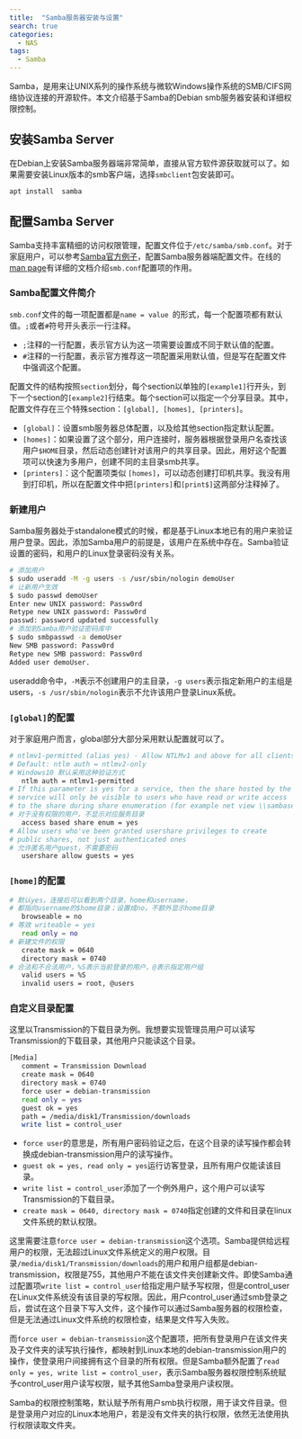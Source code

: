 ```yaml
---
title:  "Samba服务器安装与设置"
search: true
categories:
  - NAS
tags:
  - Samba
---
```


Samba，是用来让UNIX系列的操作系统与微软Windows操作系统的SMB/CIFS网络协议连接的开源软件。本文介绍基于Samba的Debian smb服务器安装和详细权限控制。

## 安装Samba Server

在Debian上安装Samba服务器端非常简单，直接从官方软件源获取就可以了。如果需要安装Linux版本的smb客户端，选择`smbclient`包安装即可。

```bash
apt install  samba
```

## 配置Samba Server

Samba支持丰富精细的访问权限管理，配置文件位于`/etc/samba/smb.conf`。对于家庭用户，可以参考[Samba官方例子](https://wiki.samba.org/index.php/Setting_up_Samba_as_a_Standalone_Server)，配置Samba服务器端配置文件。在线的[man page](https://www.samba.org/samba/docs/current/man-html/smb.conf.5.html)有详细的文档介绍`smb.conf`配置项的作用。

### Samba配置文件简介

`smb.conf`文件的每一项配置都是`name = value `的形式，每一个配置项都有默认值。`;`或者`#`符号开头表示一行注释。
* `;`注释的一行配置，表示官方认为这一项需要设置成不同于默认值的配置。
* `#`注释的一行配置，表示官方推荐这一项配置采用默认值，但是写在配置文件中强调这个配置。

配置文件的结构按照`section`划分，每个section以单独的`[example1]`行开头，到下一个section的`[example2]`行结束。每个section可以指定一个分享目录。其中，配置文件存在三个特殊section：`[global], [homes], [printers]`。

* `[global]`：设置smb服务器总体配置，以及给其他section指定默认配置。
* `[homes]`：如果设置了这个部分，用户连接时，服务器根据登录用户名查找该用户`$HOME`目录，然后动态创建针对该用户的共享目录。因此，用好这个配置项可以快速为多用户，创建不同的主目录smb共享。
* `[printers]`：这个配置项类似 `[homes]`，可以动态创建打印机共享。我没有用到打印机，所以在配置文件中把`[printers]`和`[print$]`这两部分注释掉了。

### 新建用户

Samba服务器处于standalone模式的时候，都是基于Linux本地已有的用户来验证用户登录。因此，添加Samba用户的前提是，该用户在系统中存在。Samba验证设置的密码，和用户的Linux登录密码没有关系。

```bash
# 添加用户
$ sudo useradd -M -g users -s /usr/sbin/nologin demoUser
# 让新用户生效
$ sudo passwd demoUser
Enter new UNIX password: Passw0rd
Retype new UNIX password: Passw0rd
passwd: password updated successfully
# 添加到Samba用户验证密码库中
$ sudo smbpasswd -a demoUser
New SMB password: Passw0rd
Retype new SMB password: Passw0rd
Added user demoUser.
```

useradd命令中，`-M`表示不创建用户的主目录，`-g users`表示指定新用户的主组是users，`-s /usr/sbin/nologin`表示不允许该用户登录Linux系统。

### `[global]`的配置

对于家庭用户而言，global部分大部分采用默认配置就可以了。

```bash
# ntlmv1-permitted (alias yes) - Allow NTLMv1 and above for all clients.
# Default: ntlm auth = ntlmv2-only
# Windows10 默认采用这种验证方式
   ntlm auth = ntlmv1-permitted
# If this parameter is yes for a service, then the share hosted by the
# service will only be visible to users who have read or write access
# to the share during share enumeration (for example net view \\sambaserver).
# 对于没有权限的用户，不显示对应服务目录
   access based share enum = yes
# Allow users who've been granted usershare privileges to create
# public shares, not just authenticated ones
# 允许匿名用户guest，不需要密码
   usershare allow guests = yes
```

### `[home]`的配置

``` bash
# 默认yes，连接后可以看到两个目录，home和username，
# 都指向username的$home目录；设置成no，不额外显示home目录
   browseable = no
# 等效 writeable = yes
   read only = no
# 新建文件的权限
   create mask = 0640
   directory mask = 0740
# 合法和不合法用户，%S表示当前登录的用户，@表示指定用户组
   valid users = %S
   invalid users = root, @users
```

### 自定义目录配置

这里以Transmission的下载目录为例。我想要实现管理员用户可以读写Transmission的下载目录，其他用户只能读这个目录。

```bash
[Media]
   comment = Transmission Download
   create mask = 0640
   directory mask = 0740
   force user = debian-transmission
   read only = yes
   guest ok = yes
   path = /media/disk1/Transmission/downloads
   write list = control_user
```

* `force user`的意思是，所有用户密码验证之后，在这个目录的读写操作都会转换成debian-transmission用户的读写操作。
* `guest ok = yes, read only = yes`运行访客登录，且所有用户仅能读该目录。
* `write list = control_user`添加了一个例外用户，这个用户可以读写Transmission的下载目录。
* `create mask = 0640, directory mask = 0740`指定创建的文件和目录在linux文件系统的默认权限。

这里需要注意`force user = debian-transmission`这个选项。Samba提供给远程用户的权限，无法超过Linux文件系统定义的用户权限。目录`/media/disk1/Transmission/downloads`的用户和用户组都是debian-transmission，权限是755，其他用户不能在该文件夹创建新文件。即使Samba通过配置项`write list = control_user`给指定用户赋予写权限，但是control_user在Linux文件系统没有该目录的写权限。因此，用户control_user通过smb登录之后，尝试在这个目录下写入文件，这个操作可以通过Samba服务器的权限检查，但是无法通过Linux文件系统的权限检查，结果是文件写入失败。

而`force user = debian-transmission`这个配置项，把所有登录用户在该文件夹及子文件夹的读写执行操作，都映射到Linux本地的debian-transmission用户的操作，使登录用户间接拥有这个目录的所有权限。但是Samba额外配置了`read only = yes, write list = control_user`，表示Samba服务器权限控制系统赋予control_user用户读写权限，赋予其他Samba登录用户读权限。

Samba的权限控制策略，默认赋予所有用户smb执行权限，用于读文件目录。但是登录用户对应的Linux本地用户，若是没有文件夹的执行权限，依然无法使用执行权限读取文件夹。